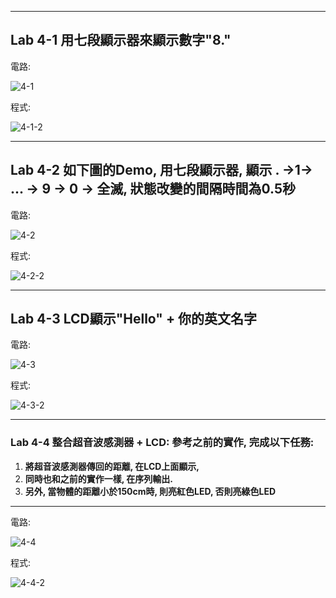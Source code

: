 ____
Lab 4-1 用七段顯示器來顯示數字"8."
----
電路:

![4-1](https://user-images.githubusercontent.com/89326999/135737327-699466a7-37ad-472d-8e90-1c0063a78c66.png)


程式:

![4-1-2](https://user-images.githubusercontent.com/89326999/135737337-a903a16a-78eb-40df-9efa-9ef16420f087.png)

____
Lab 4-2 如下圖的Demo, 用七段顯示器, 顯示 . →1→ ... → 9 → 0 → 全滅, 狀態改變的間隔時間為0.5秒
----
電路:

![4-2](https://user-images.githubusercontent.com/89326999/137607715-fab73a08-8134-4533-9e46-1bec8078b6e7.png)

程式:

![4-2-2](https://user-images.githubusercontent.com/89326999/137607718-5c7fcc1c-0092-4983-9f27-307ce588d94a.png)

____
Lab 4-3 LCD顯示"Hello" + 你的英文名字
----
電路:

![4-3](https://user-images.githubusercontent.com/89326999/138241402-9d191ec8-4ce7-442c-8146-2a7f749b84d6.png)

程式:

![4-3-2](https://user-images.githubusercontent.com/89326999/138241453-f0bf2ac3-e754-4f68-b855-7db74148355e.png)

____
### Lab 4-4 整合超音波感測器 + LCD: 參考之前的實作, 完成以下任務:

1. **將超音波感測器傳回的距離, 在LCD上面顯示,** 
2. **同時也和之前的實作一樣, 在序列輸出.** 
3. **另外, 當物體的距離小於150cm時, 則亮紅色LED, 否則亮綠色LED**
----
電路:

![4-4](https://user-images.githubusercontent.com/89326999/138250724-e9ccc737-314f-47bc-9f8f-026b5cf0bb31.png)

程式:

![4-4-2](https://user-images.githubusercontent.com/89326999/138250866-b38114e0-108b-4d24-a32f-427874bef9de.png)




